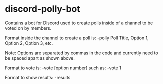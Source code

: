# discord-polly-bot
Contains a bot for Discord used to create polls inside of a channel to be voted on by members.

Format inside the channel to create a poll is:
-polly Poll Title, Option 1, Option 2, Option 3, etc.

Note: Options are separated by commas in the code and currently need to be spaced apart as shown above.


Format to vote is:
-vote [option number]
such as: -vote 1


Format to show results:
-results


